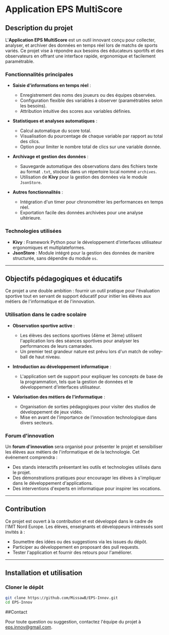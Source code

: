 # Application EPS MultiScore

## Description du projet

L'**Application EPS MultiScore** est un outil innovant conçu pour collecter, analyser, et archiver des données en temps réel lors de matchs de sports variés. Ce projet vise à répondre aux besoins des éducateurs sportifs et des observateurs en offrant une interface rapide, ergonomique et facilement paramétrable.

### Fonctionnalités principales

- **Saisie d'informations en temps réel** :
  - Enregistrement des noms des joueurs ou des équipes observées.
  - Configuration flexible des variables à observer (paramétrables selon les besoins).
  - Attribution intuitive des scores aux variables définies.

- **Statistiques et analyses automatiques** :
  - Calcul automatique du score total.
  - Visualisation du pourcentage de chaque variable par rapport au total des clics.
  - Option pour limiter le nombre total de clics sur une variable donnée.

- **Archivage et gestion des données** :
  - Sauvegarde automatique des observations dans des fichiers texte au format `.txt`, stockés dans un répertoire local nommé `archives`.
  - Utilisation de **Kivy** pour la gestion des données via le module `JsonStore`.

- **Autres fonctionnalités** :
  - Intégration d'un timer pour chronométrer les performances en temps réel.
  - Exportation facile des données archivées pour une analyse ultérieure.

### Technologies utilisées

- **Kivy** : Framework Python pour le développement d'interfaces utilisateur ergonomiques et multiplateformes.
- **JsonStore** : Module intégré pour la gestion des données de manière structurée, sans dépendre du module `os`.

---

## Objectifs pédagogiques et éducatifs

Ce projet a une double ambition : fournir un outil pratique pour l'évaluation sportive tout en servant de support éducatif pour initier les élèves aux métiers de l'informatique et de l'innovation.

### Utilisation dans le cadre scolaire

- **Observation sportive active** :
  - Les élèves des sections sportives (4ème et 3ème) utilisent l'application lors des séances sportives pour analyser les performances de leurs camarades.
  - Un premier test grandeur nature est prévu lors d'un match de volley-ball de haut niveau.

- **Introduction au développement informatique** :
  - L'application sert de support pour expliquer les concepts de base de la programmation, tels que la gestion de données et le développement d'interfaces utilisateur.

- **Valorisation des métiers de l'informatique** :
  - Organisation de sorties pédagogiques pour visiter des studios de développement de jeux vidéo.
  - Mise en avant de l'importance de l'innovation technologique dans divers secteurs.

### Forum d'innovation

Un **forum d'innovation** sera organisé pour présenter le projet et sensibiliser les élèves aux métiers de l'informatique et de la technologie. Cet événement comprendra :
- Des stands interactifs présentant les outils et technologies utilisés dans le projet.
- Des démonstrations pratiques pour encourager les élèves à s'impliquer dans le développement d'applications.
- Des interventions d'experts en informatique pour inspirer les vocations.

---

## Contribution

Ce projet est ouvert à la contribution et est développé dans le cadre de l'IMT Nord Europe. Les élèves, enseignants et développeurs intéressés sont invités à :
- Soumettre des idées ou des suggestions via les issues du dépôt.
- Participer au développement en proposant des pull requests.
- Tester l'application et fournir des retours pour l'améliorer.

---

## Installation et utilisation

### Cloner le dépôt

```bash
git clone https://github.com/MissawB/EPS-Innov.git
cd EPS-Innov
```

##Contact 

Pour toute question ou suggestion, contactez l'équipe du projet à eps.innov@gmail.com.

